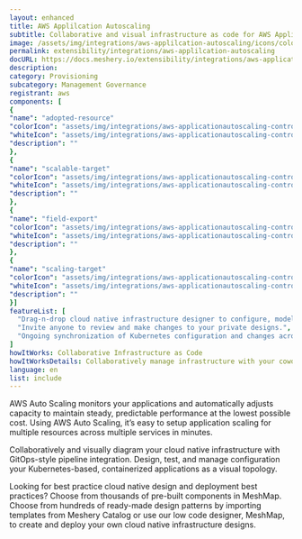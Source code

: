 ```yaml
---
layout: enhanced
title: AWS Applilcation Autoscaling
subtitle: Collaborative and visual infrastructure as code for AWS Applilcation Autoscaling
image: /assets/img/integrations/aws-applilcation-autoscaling/icons/color/aws-applilcation-autoscaling-color.svg
permalink: extensibility/integrations/aws-applilcation-autoscaling
docURL: https://docs.meshery.io/extensibility/integrations/aws-applicationautoscaling-controller
description: 
category: Provisioning
subcategory: Management Governance
registrant: aws
components: [
{
"name": "adopted-resource"
"colorIcon": "assets/img/integrations/aws-applicationautoscaling-controller/components/adopted-resource/icons/color/adopted-resource-color.svg"
"whiteIcon": "assets/img/integrations/aws-applicationautoscaling-controller/components/adopted-resource/icons/white/adopted-resource-white.svg"
"description": ""
},
{
"name": "scalable-target"
"colorIcon": "assets/img/integrations/aws-applicationautoscaling-controller/components/scalable-target/icons/color/scalable-target-color.svg"
"whiteIcon": "assets/img/integrations/aws-applicationautoscaling-controller/components/scalable-target/icons/white/scalable-target-white.svg"
"description": ""
},
{
"name": "field-export"
"colorIcon": "assets/img/integrations/aws-applicationautoscaling-controller/components/field-export/icons/color/field-export-color.svg"
"whiteIcon": "assets/img/integrations/aws-applicationautoscaling-controller/components/field-export/icons/white/field-export-white.svg"
"description": ""
},
{
"name": "scaling-target"
"colorIcon": "assets/img/integrations/aws-applicationautoscaling-controller/components/scaling-target/icons/color/scaling-target-color.svg"
"whiteIcon": "assets/img/integrations/aws-applicationautoscaling-controller/components/scaling-target/icons/white/scaling-target-white.svg"
"description": ""
}]
featureList: [
  "Drag-n-drop cloud native infrastructure designer to configure, model, and deploy your workloads.",
  "Invite anyone to review and make changes to your private designs.",
  "Ongoing synchronization of Kubernetes configuration and changes across any number of clusters."
]
howItWorks: Collaborative Infrastructure as Code
howItWorksDetails: Collaboratively manage infrastructure with your coworkers synchronously sharing the same designs.
language: en
list: include
---
```

<p>
AWS Auto Scaling monitors your applications and automatically adjusts capacity to maintain steady, predictable performance at the lowest possible cost. Using AWS Auto Scaling, it’s easy to setup application scaling for multiple resources across multiple services in minutes. 
</p>
<p>
    Collaboratively and visually diagram your cloud native infrastructure with GitOps-style pipeline integration. Design, test, and manage configuration your Kubernetes-based, containerized applications as a visual topology.
</p>
<p>
    Looking for best practice cloud native design and deployment best practices? Choose from thousands of pre-built components in MeshMap. Choose from hundreds of ready-made design patterns by importing templates from Meshery Catalog or use our low code designer, MeshMap, to create and deploy your own cloud native infrastructure designs.
</p>

